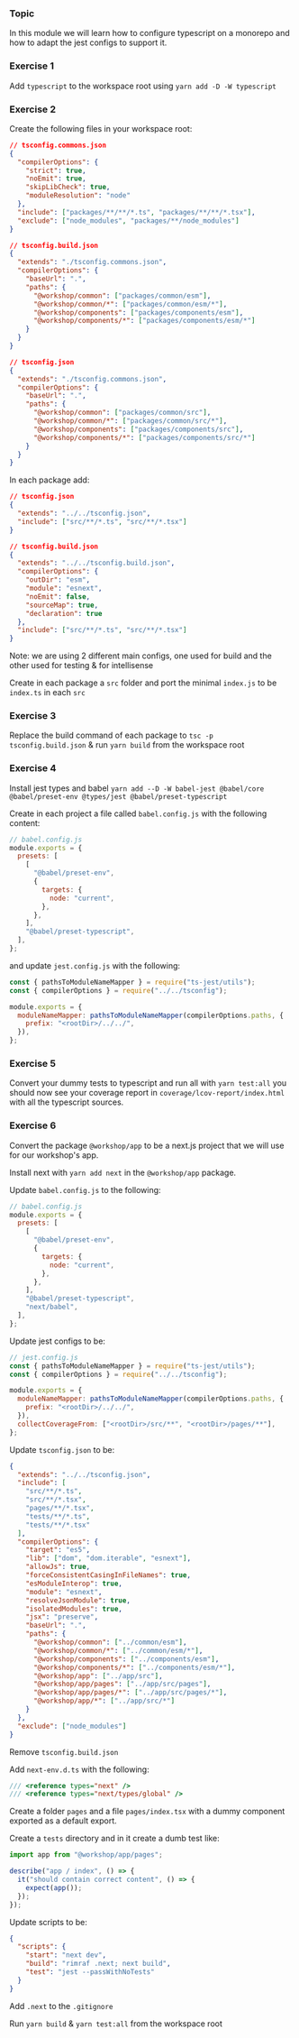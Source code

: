### Topic

In this module we will learn how to configure typescript on a monorepo and how to adapt the jest configs to support it.

### Exercise 1

Add `typescript` to the workspace root using `yarn add -D -W typescript`

### Exercise 2

Create the following files in your workspace root:

```json
// tsconfig.commons.json
{
  "compilerOptions": {
    "strict": true,
    "noEmit": true,
    "skipLibCheck": true,
    "moduleResolution": "node"
  },
  "include": ["packages/**/**/*.ts", "packages/**/**/*.tsx"],
  "exclude": ["node_modules", "packages/**/node_modules"]
}
```

```json
// tsconfig.build.json
{
  "extends": "./tsconfig.commons.json",
  "compilerOptions": {
    "baseUrl": ".",
    "paths": {
      "@workshop/common": ["packages/common/esm"],
      "@workshop/common/*": ["packages/common/esm/*"],
      "@workshop/components": ["packages/components/esm"],
      "@workshop/components/*": ["packages/components/esm/*"]
    }
  }
}
```

```json
// tsconfig.json
{
  "extends": "./tsconfig.commons.json",
  "compilerOptions": {
    "baseUrl": ".",
    "paths": {
      "@workshop/common": ["packages/common/src"],
      "@workshop/common/*": ["packages/common/src/*"],
      "@workshop/components": ["packages/components/src"],
      "@workshop/components/*": ["packages/components/src/*"]
    }
  }
}
```

In each package add:

```json
// tsconfig.json
{
  "extends": "../../tsconfig.json",
  "include": ["src/**/*.ts", "src/**/*.tsx"]
}
```

```json
// tsconfig.build.json
{
  "extends": "../../tsconfig.build.json",
  "compilerOptions": {
    "outDir": "esm",
    "module": "esnext",
    "noEmit": false,
    "sourceMap": true,
    "declaration": true
  },
  "include": ["src/**/*.ts", "src/**/*.tsx"]
}
```

Note: we are using 2 different main configs, one used for build and the other used for testing & for intellisense

Create in each package a `src` folder and port the minimal `index.js` to be `index.ts` in each `src`

### Exercise 3

Replace the build command of each package to `tsc -p tsconfig.build.json` & run `yarn build` from the workspace root

### Exercise 4

Install jest types and babel `yarn add --D -W babel-jest @babel/core @babel/preset-env @types/jest @babel/preset-typescript`

Create in each project a file called `babel.config.js` with the following content:

```js
// babel.config.js
module.exports = {
  presets: [
    [
      "@babel/preset-env",
      {
        targets: {
          node: "current",
        },
      },
    ],
    "@babel/preset-typescript",
  ],
};
```

and update `jest.config.js` with the following:

```js
const { pathsToModuleNameMapper } = require("ts-jest/utils");
const { compilerOptions } = require("../../tsconfig");

module.exports = {
  moduleNameMapper: pathsToModuleNameMapper(compilerOptions.paths, {
    prefix: "<rootDir>/../../",
  }),
};
```

### Exercise 5

Convert your dummy tests to typescript and run all with `yarn test:all` you should now see your coverage report in `coverage/lcov-report/index.html` with all the typescript sources.

### Exercise 6

Convert the package `@workshop/app` to be a next.js project that we will use for our workshop's app.

Install next with `yarn add next` in the `@workshop/app` package.

Update `babel.config.js` to the following:

```js
// babel.config.js
module.exports = {
  presets: [
    [
      "@babel/preset-env",
      {
        targets: {
          node: "current",
        },
      },
    ],
    "@babel/preset-typescript",
    "next/babel",
  ],
};
```

Update jest configs to be:

```js
// jest.config.js
const { pathsToModuleNameMapper } = require("ts-jest/utils");
const { compilerOptions } = require("../../tsconfig");

module.exports = {
  moduleNameMapper: pathsToModuleNameMapper(compilerOptions.paths, {
    prefix: "<rootDir>/../../",
  }),
  collectCoverageFrom: ["<rootDir>/src/**", "<rootDir>/pages/**"],
};
```

Update `tsconfig.json` to be:

```json
{
  "extends": "../../tsconfig.json",
  "include": [
    "src/**/*.ts",
    "src/**/*.tsx",
    "pages/**/*.tsx",
    "tests/**/*.ts",
    "tests/**/*.tsx"
  ],
  "compilerOptions": {
    "target": "es5",
    "lib": ["dom", "dom.iterable", "esnext"],
    "allowJs": true,
    "forceConsistentCasingInFileNames": true,
    "esModuleInterop": true,
    "module": "esnext",
    "resolveJsonModule": true,
    "isolatedModules": true,
    "jsx": "preserve",
    "baseUrl": ".",
    "paths": {
      "@workshop/common": ["../common/esm"],
      "@workshop/common/*": ["../common/esm/*"],
      "@workshop/components": ["../components/esm"],
      "@workshop/components/*": ["../components/esm/*"],
      "@workshop/app": ["../app/src"],
      "@workshop/app/pages": ["../app/src/pages"],
      "@workshop/app/pages/*": ["../app/src/pages/*"],
      "@workshop/app/*": ["../app/src/*"]
    }
  },
  "exclude": ["node_modules"]
}
```

Remove `tsconfig.build.json`

Add `next-env.d.ts` with the following:

```ts
/// <reference types="next" />
/// <reference types="next/types/global" />
```

Create a folder `pages` and a file `pages/index.tsx` with a dummy component exported as a default export.

Create a `tests` directory and in it create a dumb test like:

```ts
import app from "@workshop/app/pages";

describe("app / index", () => {
  it("should contain correct content", () => {
    expect(app());
  });
});
```

Update scripts to be:

```json
{
  "scripts": {
    "start": "next dev",
    "build": "rimraf .next; next build",
    "test": "jest --passWithNoTests"
  }
}
```

Add `.next` to the `.gitignore`

Run `yarn build` & `yarn test:all` from the workspace root
